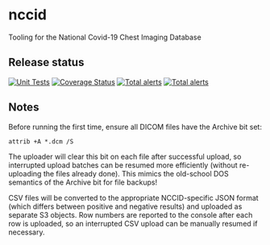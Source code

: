 # nccid

Tooling for the National Covid-19 Chest Imaging Database

## Release status

[![Unit Tests](https://github.com/jas88/nccid/actions/workflows/test-publish.yml/badge.svg)](https://github.com/jas88/nccid/actions/workflows/test-publish.yml) [![Coverage Status](https://coveralls.io/repos/github/jas88/nccid/badge.svg?branch=main)](https://coveralls.io/github/jas88/nccid?branch=main) [![Total alerts](https://img.shields.io/lgtm/alerts/g/jas88/nccid.svg?logo=lgtm&logoWidth=18)](https://lgtm.com/projects/g/jas88/nccid/alerts/)
[![Total alerts](https://img.shields.io/lgtm/alerts/g/jas88/nccid.svg?logo=lgtm&logoWidth=18)](https://lgtm.com/projects/g/jas88/nccid/alerts/)

## Notes

Before running the first time, ensure all DICOM files have the Archive bit set:

`attrib +A *.dcm /S`

The uploader will clear this bit on each file after successful upload, so interrupted upload
batches can be resumed more efficiently (without re-uploading the files already done). This
mimics the old-school DOS semantics of the Archive bit for file backups!

CSV files will be converted to the appropriate NCCID-specific JSON format (which differs
between positive and negative results) and uploaded as separate S3 objects. Row numbers
are reported to the console after each row is uploaded, so an interrupted CSV upload can
be manually resumed if necessary.
